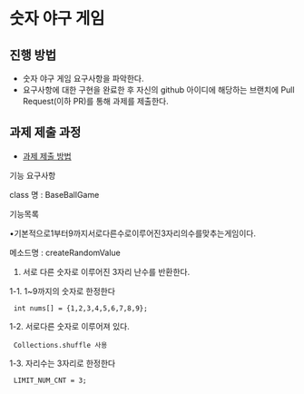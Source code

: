 # 숫자 야구 게임
## 진행 방법
* 숫자 야구 게임 요구사항을 파악한다.
* 요구사항에 대한 구현을 완료한 후 자신의 github 아이디에 해당하는 브랜치에 Pull Request(이하 PR)를 통해 과제를 제출한다.

## 과제 제출 과정
* [과제 제출 방법](https://github.com/next-step/nextstep-docs/tree/master/precourse)



기능 요구사항

class 명 : BaseBallGame

기능목록

•기본적으로1부터9까지서로다른수로이루어진3자리의수를맞추는게임이다.
   
   메소드명 : createRandomValue

1. 서로 다른 숫자로 이루어진 3자리 난수를 반환한다.

1-1. 1~9까지의 숫자로 한정한다

     int nums[] = {1,2,3,4,5,6,7,8,9};
1-2. 서로다른 숫자로 이루어져 있다.

     Collections.shuffle 사용
     
1-3. 자리수는 3자리로 한정한다

     LIMIT_NUM_CNT = 3;   